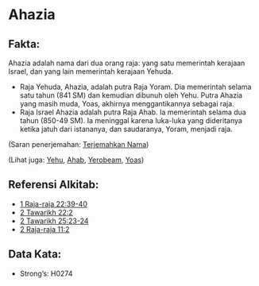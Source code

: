 # Ahazia

## Fakta:

Ahazia adalah nama dari dua orang raja: yang satu memerintah kerajaan Israel, dan yang lain memerintah kerajaan Yehuda.

* Raja Yehuda, Ahazia, adalah putra Raja Yoram. Dia memerintah selama satu tahun (841 SM) dan kemudian dibunuh oleh Yehu. Putra Ahazia yang masih muda, Yoas, akhirnya menggantikannya sebagai raja.
* Raja Israel Ahazia adalah putra Raja Ahab. Ia memerintah selama dua tahun (850-49 SM). Ia meninggal karena luka-luka yang dideritanya ketika jatuh dari istananya, dan saudaranya, Yoram, menjadi raja.

(Saran penerjemahan: [Terjemahkan Nama](rc://en/ta/man/translate/translate-names))

(Lihat juga: [Yehu](../names/jehu.md), [Ahab](../names/ahab.md), [Yerobeam](../names/jeroboam.md), [Yoas](../names/joash.md))

## Referensi Alkitab:

* [1 Raja-raja 22:39-40](rc://en/tn/help/1ki/22/39)
* [2 Tawarikh 22:2](rc://en/tn/help/2ch/22/02)
* [2 Tawarikh 25:23-24](rc://en/tn/help/2ch/25/23)
* [2 Raja-raja 11:2](rc://en/tn/help/2ki/11/02)

## Data Kata:

* Strong’s: H0274
